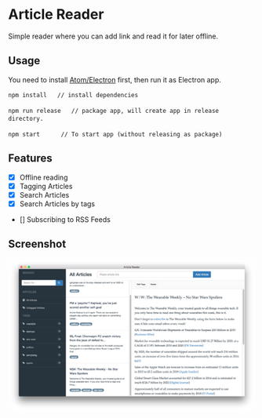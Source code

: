 Article Reader
==============

Simple reader where you can add link and read it for later offline.

## Usage

You need to install [Atom/Electron](https://github.com/atom/electron) first, then run it as Electron app.

```
npm install   // install dependencies

npm run release   // package app, will create app in release directory.

npm start      // To start app (without releasing as package)

```

## Features

- [x] Offline reading
- [x] Tagging Articles
- [x] Search Articles
- [x] Search Articles by tags
- [] Subscribing to RSS Feeds

## Screenshot

![img](./image/screenshot.png)
